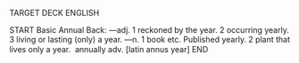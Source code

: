 TARGET DECK
ENGLISH

START
Basic
Annual
Back: —adj. 1 reckoned by the year. 2 occurring yearly. 3 living or lasting (only) a year. —n. 1 book etc. Published yearly. 2 plant that lives only a year.  annually adv. [latin annus year]
END
